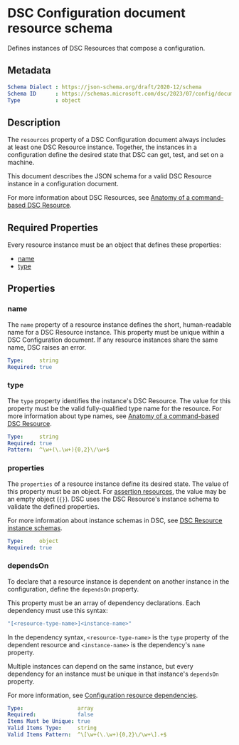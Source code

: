 # DSC Configuration document resource schema

Defines instances of DSC Resources that compose a configuration.

## Metadata

```yaml
Schema Dialect : https://json-schema.org/draft/2020-12/schema
Schema ID      : https://schemas.microsoft.com/dsc/2023/07/config/document.resources.json
Type           : object
```

## Description

The `resources` property of a DSC Configuration document always includes at least one DSC Resource
instance. Together, the instances in a configuration define the desired state that DSC can get,
test, and set on a machine.

This document describes the JSON schema for a valid DSC Resource instance in a configuration
document.

For more information about DSC Resources, see [Anatomy of a command-based DSC Resource][01].

## Required Properties

Every resource instance must be an object that defines these properties:

- [name](#name)
- [type](#type)

## Properties

### name

The `name` property of a resource instance defines the short, human-readable name for a DSC
Resource instance. This property must be unique within a DSC Configuration document. If any
resource instances share the same name, DSC raises an error.

```yaml
Type:     string
Required: true
```

### type

The `type` property identifies the instance's DSC Resource. The value for this property must be the
valid fully-qualified type name for the resource. For more information about type names, see
[Anatomy of a command-based DSC Resource][01].

```yaml
Type:     string
Required: true
Pattern:  ^\w+(\.\w+){0,2}\/\w+$
```

### properties

The `properties` of a resource instance define its desired state. The value of this property must
be an object. For [assertion  resources][02], the value may be an empty object (`{}`). DSC uses the
DSC Resource's instance schema to validate the defined properties.

For more information about instance schemas in DSC, see [DSC Resource instance schemas][03].

```yaml
Type:     object
Required: true
```

### dependsOn

To declare that a resource instance is dependent on another instance in the configuration, define the `dependsOn` property.

This property must be an array of dependency declarations. Each dependency must use this
syntax:

```yaml
"[<resource-type-name>]<instance-name>"
```

In the dependency syntax, `<resource-type-name>` is the `type` property of the dependent resource
and `<instance-name>` is the dependency's `name` property.

Multiple instances can depend on the same instance, but every dependency for an instance must be
unique in that instance's `dependsOn` property.

For more information, see [Configuration resource dependencies][04].

```yaml
Type:                 array
Required:             false
Items Must be Unique: true
Valid Items Type:     string
Valid Items Pattern:  ^\[\w+(\.\w+){0,2}\/\w+\].+$
```

[01]: ../../../resources/concepts/anatomy.md
[02]: ../../../resources/concepts/assertion-resources.md
[03]: ../../../resources/concepts/schemas.md
[04]: ../../../configurations/concepts/dependencies.md
